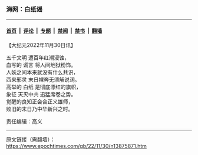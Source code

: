 ### 海网：白纸谣

---

#### [首页](../../../..?n13875871) &nbsp;|&nbsp; [评论](../../../../../epoch-comment?n13875871) &nbsp;|&nbsp; [专题](../../../../../epoch-special?n13875871) &nbsp;|&nbsp; [禁闻](../../../../../epoch-news?n13875871) &nbsp;|&nbsp; [禁书](../../../../../books?n13875871) &nbsp;|&nbsp; [翻墙](https://github.com/gfw-breaker/nogfw/blob/master/README.md?n13875871)


<div class="post_content" id="artbody" itemprop="articleBody">
 <!-- article content begin -->
 <p>
  【大纪元2022年11月30日讯】
 </p>
 <p>
  <ok href="https://www.epochtimes.com/gb/tag/%E4%BA%94%E5%8D%83%E6%96%87%E6%98%8E.html">
   五千文明
  </ok>
  遭百年红潮浸蚀，
  <br/>
  血写的
  <ok href="https://www.epochtimes.com/gb/tag/%E8%B0%8E%E8%A8%80.html">
   谎言
  </ok>
  将人间地狱粉饰。
  <br/>
  人妖之间本来就没有什么共识，
  <br/>
  <ok href="https://www.epochtimes.com/gb/tag/%E8%A5%BF%E6%9D%A5%E9%82%AA%E7%81%B5.html">
   西来邪灵
  </ok>
  末日裸奔无须解说词。
  <br/>
  高举的
  <ok href="https://www.epochtimes.com/gb/tag/%E7%99%BD%E7%BA%B8.html">
   白纸
  </ok>
  是彻底漂红的旗帜，
  <br/>
  象征
  <ok href="https://www.epochtimes.com/gb/tag/%E5%A4%A9%E7%81%AD%E4%B8%AD%E5%85%B1.html">
   天灭中共
  </ok>
  迅猛席卷之势。
  <br/>
  觉醒的良知正会合正义雄师，
  <br/>
  败旧的末日乃中华新兴之时。
 </p>
 <p>
  责任编辑：高义
 </p>
 <!-- article content end -->
 <div id="below_article_ad">
 </div>
</div>


---

原文链接（需翻墙）：https://www.epochtimes.com/gb/22/11/30/n13875871.htm